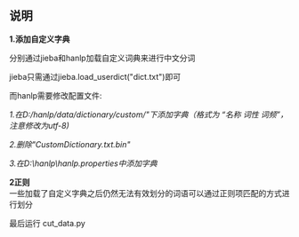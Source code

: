 ## 说明

**1.添加自定义字典**

分别通过jieba和hanlp加载自定义词典来进行中文分词

jieba只需通过jieba.load_userdict("dict.txt")即可

而hanlp需要修改配置文件:

*1.在D:/hanlp/data/dictionary/custom/"下添加字典（格式为 “名称 词性 词频”，注意修改为utf-8)*

*2.删除"CustomDictionary.txt.bin"*

*3.在D:\hanlp\hanlp.properties中添加字典*

**2正则<br>**
一些加载了自定义字典之后仍然无法有效划分的词语可以通过正则项匹配的方式进行划分


最后运行 cut_data.py
